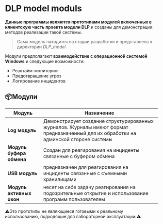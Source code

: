 # DLP model moduls

**Данные программы являются прототипами модулей включенных в клиентскую часть проекта модели DLP** и созданы для демонстрации методов реализации такой системы.

>Сама модель находится на стадии разработки и представлена в директории *DLP_model*.

Модули предполагают **взаимодействие  с операционной системой Windows** и следующие возможности:
  - Реалтайм-мониторинг
  - Предотвращение угроз
  - Логирование инцидентов

## 📦Модули
| Модуль                   | Назначение                                                                                                                            |
| ------------------------ | ------------------------------------------------------------------------------------------------------------------------------------- |
| **Log модуль**           | Демонстрирует создание структурированных журналов. Журналы имеют формат предназначенный для их обработки на админской стороне системы |
| **Модуль буфера обмена** | Создан для реагирования на инциденты связанные с буфером обмена                                                                       |
| **USB модуль**           | предназначен для реагирования на инциденты связанные с съемными хранилищами                                                           |
| **Модуль активных окон** | несет на себе задачу реагирования на подозрительные открытие и использование программ пользователем                                   |



⚠️Это прототипы не являющиеся готовыми к реальному использованию, подходящие для лабораторной эксплуатации.⚠️


